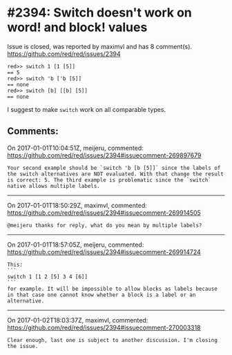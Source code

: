 
#2394: Switch doesn't work on word! and block! values
================================================================================
Issue is closed, was reported by maximvl and has 8 comment(s).
<https://github.com/red/red/issues/2394>

```
red>> switch 1 [1 [5]]
== 5
red>> switch 'b ['b [5]]
== none
red>> switch [b] [[b] [5]]
== none
```

I suggest to make `switch` work on all comparable types.


Comments:
--------------------------------------------------------------------------------

On 2017-01-01T10:04:51Z, meijeru, commented:
<https://github.com/red/red/issues/2394#issuecomment-269897679>

    Your second example should be `switch 'b [b [5]]` since the labels of the switch alternatives are NOT evaluated. With that change the result is correct: 5. The third example is problematic since the `switch` native allows multiple labels.

--------------------------------------------------------------------------------

On 2017-01-01T18:50:29Z, maximvl, commented:
<https://github.com/red/red/issues/2394#issuecomment-269914505>

    @meijeru thanks for reply, what do you mean by multiple labels?

--------------------------------------------------------------------------------

On 2017-01-01T18:57:05Z, meijeru, commented:
<https://github.com/red/red/issues/2394#issuecomment-269914724>

    This:
    ```
    switch 1 [1 2 [5] 3 4 [6]]
    ```
    for example. It will be impossible to allow blocks as labels because in that case one cannot know whether a block is a label or an alternative.

--------------------------------------------------------------------------------

On 2017-01-02T18:03:37Z, maximvl, commented:
<https://github.com/red/red/issues/2394#issuecomment-270003318>

    Clear enough, last one is subject to another discussion. I'm closing the issue.

